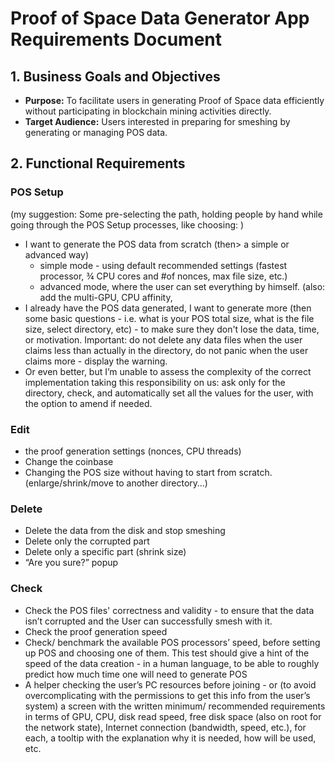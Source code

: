 # Proof of Space Data Generator App Requirements Document

## 1. Business Goals and Objectives

- **Purpose:** To facilitate users in generating Proof of Space data efficiently without participating in blockchain mining activities directly.
- **Target Audience:** Users interested in preparing for smeshing by generating or managing POS data.

## 2. Functional Requirements

### POS Setup

(my suggestion: Some pre-selecting the path, holding people by hand while going through the POS Setup processes, like choosing: )

- I want to generate the POS data from scratch (then> a simple or advanced way)
  - simple mode - using default recommended settings (fastest processor, ¾ CPU cores and #of nonces, max file size, etc.)
  - advanced mode, where the user can set everything by himself. (also: add the multi-GPU, CPU affinity,
- I already have the POS data generated, I want to generate more (then some basic questions - i.e. what is your POS total size, what is the file size, select directory, etc) - to make sure they don't lose the data, time, or motivation.  Important: do not delete any data files when the user claims less than actually in the directory, do not panic when the user claims more - display the warning.
- Or even better, but I’m unable to assess the complexity of the correct implementation taking this responsibility on us: ask only for the directory, check, and automatically set all the values for the user, with the option to amend if needed.

### Edit

- the proof generation settings (nonces, CPU threads)
- Change the coinbase
- Changing the POS size without having to start from scratch. (enlarge/shrink/move to another directory…)

### Delete

- Delete the data from the disk and stop smeshing
- Delete only the corrupted part
- Delete only a specific part (shrink size)
- “Are you sure?” popup

### Check

- Check the POS files' correctness and validity - to ensure that the data isn’t corrupted and the User can successfully smesh with it.
- Check the proof generation speed
- Check/ benchmark the available POS processors’ speed, before setting up POS and choosing one of them. This test should give a hint of the speed of the data creation  - in a human language, to be able to roughly predict how much time one will need to generate POS
- A helper checking the user’s PC resources before joining - or (to avoid overcomplicating with the permissions to get this info from the user’s system) a screen with the written minimum/ recommended requirements in terms of GPU, CPU, disk read speed, free disk space (also on root for the network state), Internet connection (bandwidth, speed, etc.), for each, a tooltip with the explanation why it is needed, how will be used, etc.
